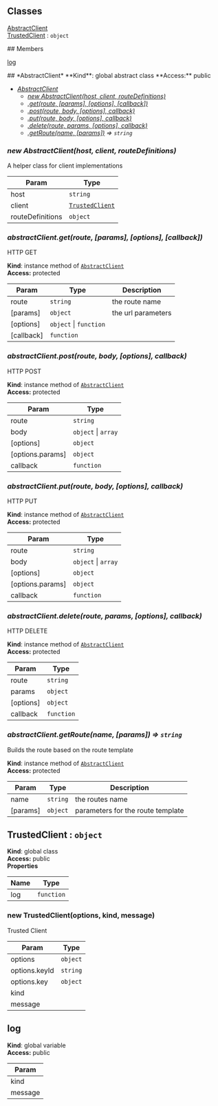 ## Classes
<dl>
<dt><a href="#AbstractClient">AbstractClient</a></dt>
<dd></dd>
<dt><a href="#TrustedClient">TrustedClient</a> : <code>object</code></dt>
<dd></dd>
</dl>
## Members
<dl>
<dt><a href="#log">log</a></dt>
<dd></dd>
</dl>
<a name="AbstractClient"></a>
## *AbstractClient*
**Kind**: global abstract class  
**Access:** public  

* *[AbstractClient](#AbstractClient)*
  * *[new AbstractClient(host, client, routeDefinitions)](#new_AbstractClient_new)*
  * *[.get(route, [params], [options], [callback])](#AbstractClient+get)*
  * *[.post(route, body, [options], callback)](#AbstractClient+post)*
  * *[.put(route, body, [options], callback)](#AbstractClient+put)*
  * *[.delete(route, params, [options], callback)](#AbstractClient+delete)*
  * *[.getRoute(name, [params])](#AbstractClient+getRoute) ⇒ <code>string</code>*

<a name="new_AbstractClient_new"></a>
### *new AbstractClient(host, client, routeDefinitions)*
A helper class for client implementations


| Param | Type |
| --- | --- |
| host | <code>string</code> | 
| client | <code>[TrustedClient](#TrustedClient)</code> | 
| routeDefinitions | <code>object</code> | 

<a name="AbstractClient+get"></a>
### *abstractClient.get(route, [params], [options], [callback])*
HTTP GET

**Kind**: instance method of <code>[AbstractClient](#AbstractClient)</code>  
**Access:** protected  

| Param | Type | Description |
| --- | --- | --- |
| route | <code>string</code> | the route name |
| [params] | <code>object</code> | the url parameters |
| [options] | <code>object</code> &#124; <code>function</code> |  |
| [callback] | <code>function</code> |  |

<a name="AbstractClient+post"></a>
### *abstractClient.post(route, body, [options], callback)*
HTTP POST

**Kind**: instance method of <code>[AbstractClient](#AbstractClient)</code>  
**Access:** protected  

| Param | Type |
| --- | --- |
| route | <code>string</code> | 
| body | <code>object</code> &#124; <code>array</code> | 
| [options] | <code>object</code> | 
| [options.params] | <code>object</code> | 
| callback | <code>function</code> | 

<a name="AbstractClient+put"></a>
### *abstractClient.put(route, body, [options], callback)*
HTTP PUT

**Kind**: instance method of <code>[AbstractClient](#AbstractClient)</code>  
**Access:** protected  

| Param | Type |
| --- | --- |
| route | <code>string</code> | 
| body | <code>object</code> &#124; <code>array</code> | 
| [options] | <code>object</code> | 
| [options.params] | <code>object</code> | 
| callback | <code>function</code> | 

<a name="AbstractClient+delete"></a>
### *abstractClient.delete(route, params, [options], callback)*
HTTP DELETE

**Kind**: instance method of <code>[AbstractClient](#AbstractClient)</code>  
**Access:** protected  

| Param | Type |
| --- | --- |
| route | <code>string</code> | 
| params | <code>object</code> | 
| [options] | <code>object</code> | 
| callback | <code>function</code> | 

<a name="AbstractClient+getRoute"></a>
### *abstractClient.getRoute(name, [params]) ⇒ <code>string</code>*
Builds the route based on the route template

**Kind**: instance method of <code>[AbstractClient](#AbstractClient)</code>  
**Access:** protected  

| Param | Type | Description |
| --- | --- | --- |
| name | <code>string</code> | the routes name |
| [params] | <code>object</code> | parameters for the route template |

<a name="TrustedClient"></a>
## TrustedClient : <code>object</code>
**Kind**: global class  
**Access:** public  
**Properties**

| Name | Type |
| --- | --- |
| log | <code>function</code> | 

<a name="new_TrustedClient_new"></a>
### new TrustedClient(options, kind, message)
Trusted Client


| Param | Type |
| --- | --- |
| options | <code>object</code> | 
| options.keyId | <code>string</code> | 
| options.key | <code>object</code> | 
| kind |  | 
| message |  | 

<a name="log"></a>
## log
**Kind**: global variable  
**Access:** public  

| Param |
| --- |
| kind | 
| message | 

